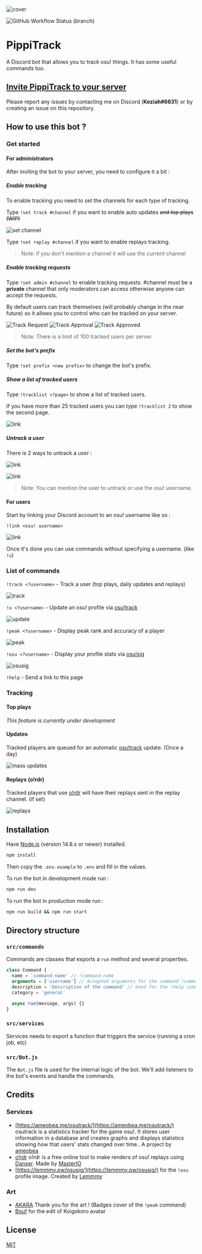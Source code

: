 ![cover](.github/cover.jpg)

![GitHub Workflow Status (branch)](https://img.shields.io/github/workflow/status/KeziahMoselle/osu-track/lint/main?label=lint&style=flat-square)

# PippiTrack

A Discord bot that allows you to track osu! things. It has some useful commands too.

## [Invite PippiTrack to your server](https://discord.com/oauth2/authorize?client_id=862374917206048779&scope=bot&permissions=388160)

Please report any issues by contacting me on Discord (**Keziah#6631**) or by creating an issue on this repository.

## How to use this bot ?

### Get started

#### For administrators

After inviting the bot to your server, you need to configure it a bit :

##### Enable tracking

To enable tracking you need to set the channels for each type of tracking.

Type `!set track #channel` if you want to enable auto updates ~~and top plays (WIP)~~

![set channel](.github/set_channel.png)

Type `!set replay #channel` if you want to enable replays tracking.

> Note: if you don't mention a channel it will use the current channel

##### Enable tracking requests

Type `!set admin #channel` to enable tracking requests. #channel must be a **private** channel that only moderators can access otherwise anyone can accept the requests.

By default users can track themselves (will probably change in the near future) so it allows you to control who can be tracked on your server.

![Track Request](.github/track_request.png)
![Track Approval](.github/track_approval.gif)
![Track Approved](.github/track_approved.png)

> Note: There is a limit of 100 tracked users per server.

##### Set the bot's prefix

Type `!set prefix <new prefix>` to change the bot's prefix.

##### Show a list of tracked users

Type `!tracklist <?page>` to show a list of tracked users.

If you have more than 25 tracked users you can type `!tracklist 2` to show the second page.

![link](.github/tracklist.png)

##### Untrack a user

There is 2 ways to untrack a user :

![link](.github/untrack_1.png)

![link](.github/untrack_2.png)

> Note: You can mention the user to untrack or use the osu! username.

#### For users

Start by linking your Discord account to an osu! username like so :

`!link <osu! username>`

![link](.github/link.png)

Once it's done you can use commands without specifying a username. (like `!u`)

### List of commands

`!track <?username>` - Track a user (top plays, daily updates and replays)

![track](.github/track.png)

`!u <?username>` - Update an osu! profile via [osu!track](https://ameobea.me/osutrack/)

![update](.github/update.png)

`!peak <?username>` - Display peak rank and accuracy of a player

![peak](.github/peak.png)

`!osu <?username>` - Display your profile stats via [osu!sig](https://lemmmy.pw/osusig/)

![osusig](.github/osusig.png)

`!help` - Send a link to this page

### Tracking

#### Top plays

_This feature is currently under development_

#### Updates

Tracked players are queued for an automatic [osu!track](https://ameobea.me/osutrack/) update. (Once a day)

![mass updates](.github/updates.png)

#### Replays (o!rdr)

Tracked players that use [o!rdr](https://ordr.issou.best/) will have their replays sent in the replay channel. (if set)

![replays](.github/new_replay.png)

## Installation

Have [Node.js](https://nodejs.org/) (version 14.8.x or newer) installed.

```bash
npm install
```

Then copy the `.env.example` to `.env` and fill in the values.

To run the bot in development mode run :

```bash
npm run dev
```

To run the bot in production mode run :

```bash
npm run build && npm run start
```

## Directory structure

### `src/commands`

Commands are classes that exports a `run` method and several properties.

```js
class Command {
  name = 'command-name' // !command-name
  arguments = ['username'] // Accepted arguments for the command !command-name <username>
  description = 'Description of the command' // Used for the !help command
  category = 'general'

  async run(message, args) {}
}
```

### `src/services`

Services needs to export a function that triggers the service (running a cron job, etc)

### `src/Bot.js`

The `Bot.js` file is used for the internal logic of the bot.
We'll add listeners to the bot's events and handle the commands.

## Credits

### Services

- [https://ameobea.me/osutrack/](https://ameobea.me/osutrack/) osutrack is a statistics tracker for the game osu!. It stores user information in a database and creates graphs and displays statistics showing how that users' stats changed over time.. A project by [ameobea](https://ameobea.me/)
- [o!rdr](https://ordr.issou.best/) o!rdr is a free online tool to make renders of osu! replays using [Danser](https://github.com/Wieku/danser-go). Made by [MasterIO](https://github.com/MasterIO02/)
- [https://lemmmy.pw/osusig/](https://lemmmy.pw/osusig/) for the `!osu` profile image. Created by [Lemmmy](https://osu.ppy.sh/users/4656511)

### Art

- [AKARA](https://akara.fr/) Thank you for the art ! (Badges cover of the `!peak` command)
- [Bouf](https://osu.ppy.sh/users/4431069) for the edit of Koigokoro avatar

## License

[MIT](./LICENSE)
